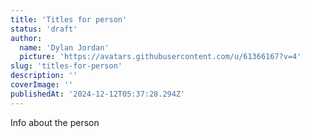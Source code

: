 ```yaml
---
title: 'Titles for person'
status: 'draft'
author:
  name: 'Dylan Jordan'
  picture: 'https://avatars.githubusercontent.com/u/61366167?v=4'
slug: 'titles-for-person'
description: ''
coverImage: ''
publishedAt: '2024-12-12T05:37:28.294Z'
---
```


Info about the person